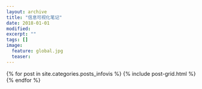 ```yaml
---
layout: archive
title: "信息可视化笔记"
date: 2018-01-01
modified:
excerpt: ""
tags: []
image:
  feature: global.jpg
  teaser:
---
```


<div class="tiles">
{% for post in site.categories.posts_infovis %}
  {% include post-grid.html %}
{% endfor %}
</div><!-- /.tiles 把所有categories 有 posts_infovis 的列出来-->
